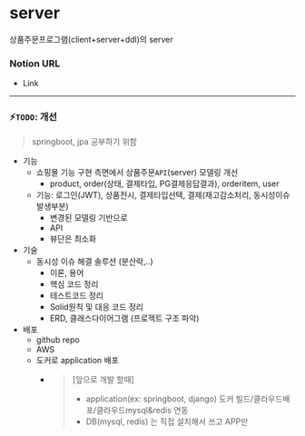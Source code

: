 # server
상품주문프로그램(client+server+ddl)의 server

### Notion URL
* Link

***

### ⚡`TODO`: 개선
> springboot, jpa 공부하기 위함

* 기능
  * 쇼핑몰 기능 구현 측면에서 상품주문`API`(server) 모델링 개선 
    * product, order(상태, 결제타입, PG결제응답결과), orderitem, user 
  * 기능: 로그인(JWT), 상품전시, 결제타입선택, 결제(재고감소처리, 동시성이슈발생부분)
    * 변경된 모델링 기반으로
    * API
    * 뷰단은 최소화
* 기술
  * 동시성 이슈 해결 솔루션 (분산락,..) 
    * 이론, 용어
    * 핵심 코드 정리
    * 테스트코드 정리
    * Solid원칙 및 대응 코드 정리
    * ERD, 클래스다이어그램 (프로젝트 구조 파악)
* 배포
  * github repo
  * AWS
  * 도커로 application 배포
    * > [앞으로 개발 할때]
      > - application(ex: springboot, django) 도커 빌드/클라우드배포/클라우드mysql&redis 연동
      > - DB(mysql, redis) 는 직접 설치해서 쓰고 APP만
